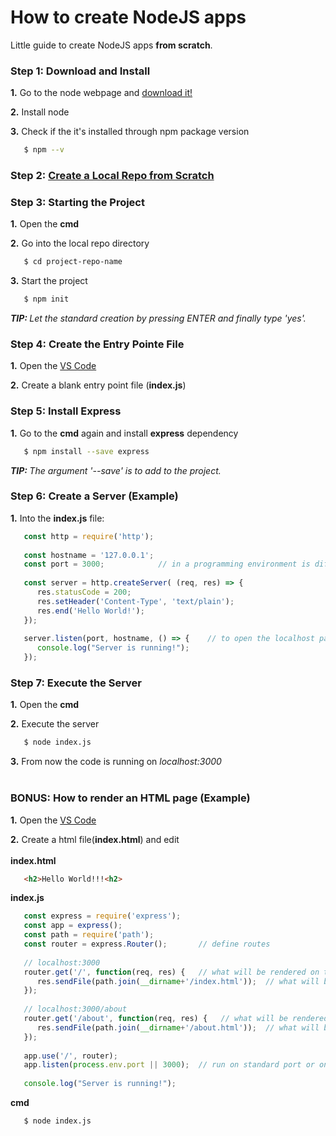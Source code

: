 # How to create NodeJS apps
Little guide to create NodeJS apps <b>from scratch</b>.

### Step 1: Download and Install
<b>1.</b> Go to the node webpage and [download it!](https://nodejs.org/en/download/) </br>

<b>2.</b> Install node </br>

<b>3.</b> Check if the it's installed through npm package version </br>
```sh
   $ npm --v
```

### Step 2: [Create a Local Repo from Scratch](https://github.com/sharkb8i/how-to-create-repos/)

### Step 3: Starting the Project
<b>1.</b> Open the <b>cmd</b> </br>

<b>2.</b> Go into the local repo directory </br>
```sh
   $ cd project-repo-name
```

<b>3.</b> Start the project </br>
```sh
   $ npm init
```
<i><b>TIP: </b>Let the standard creation by pressing ENTER and finally type 'yes'.</i>

### Step 4: Create the Entry Pointe File
<b>1.</b> Open the [VS Code](https://code.visualstudio.com/download) </br>

<b>2.</b> Create a blank entry point file (<b>index.js</b>) </br>

### Step 5: Install Express
<b>1.</b> Go to the <b>cmd</b> again and install <b>express</b> dependency </br>
```sh
   $ npm install --save express
```
<i><b>TIP: </b>The argument '--save' is to add to the project.</i>

### Step 6: Create a Server (Example)
<b>1.</b> Into the <b>index.js</b> file: </br>
```js
   const http = require('http');
   
   const hostname = '127.0.0.1';
   const port = 3000;            // in a programming environment is different
   
   const server = http.createServer( (req, res) => { 
      res.statusCode = 200;
      res.setHeader('Content-Type', 'text/plain');
      res.end('Hello World!');
   });
   
   server.listen(port, hostname, () => {    // to open the localhost page
      console.log("Server is running!");
   });
```

### Step 7: Execute the Server
<b>1.</b> Open the <b>cmd</b> </br>

<b>2.</b> Execute the server </br>
```sh
   $ node index.js
```

<b>3.</b> From now the code is running on <i>localhost:3000</i> </br></br>

### BONUS: How to render an HTML page (Example)
<b>1.</b> Open the [VS Code](https://code.visualstudio.com/download) </br>

<b>2.</b> Create a html file(<b>index.html</b>) and edit </br></br>
<b>index.html</b> </br>
```html
   <h2>Hello World!!!<h2>
```
<b>index.js</b> </br>
```js
   const express = require('express');
   const app = express();
   const path = require('path');
   const router = express.Router();       // define routes
   
   // localhost:3000
   router.get('/', function(req, res) {   // what will be rendered on this '/' route
      res.sendFile(path.join(__dirname+'/index.html'));  // what will be executed
   });
   
   // localhost:3000/about
   router.get('/about', function(req, res) {   // what will be rendered on this '/' route
      res.sendFile(path.join(__dirname+'/about.html'));  // what will be executed
   });
   
   app.use('/', router);
   app.listen(process.env.port || 3000);  // run on standard port or on 3000
   
   console.log("Server is running!");
```
<b>cmd</b> </br>
```sh
   $ node index.js
```
